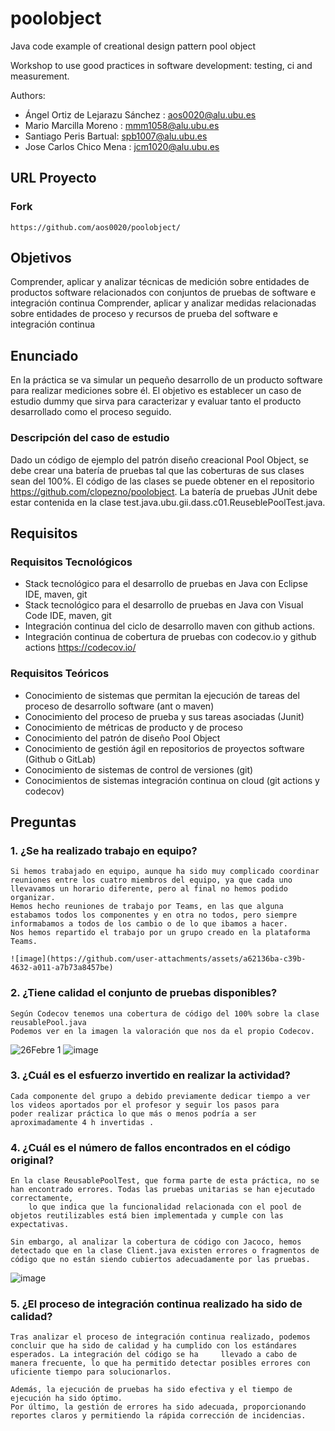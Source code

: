 poolobject
==========


Java code example of creational design pattern pool object

Workshop to use good practices in software development: testing, ci and measurement.

Authors:
- Ángel Ortiz de Lejarazu Sánchez : aos0020@alu.ubu.es
- Mario Marcilla Moreno : mmm1058@alu.ubu.es
- Santiago Peris Bartual: spb1007@alu.ubu.es
- Jose Carlos Chico Mena : jcm1020@alu.ubu.es

## URL Proyecto
### Fork
	https://github.com/aos0020/poolobject/
 
## Objetivos
Comprender, aplicar y analizar técnicas de medición sobre entidades de productos software relacionados con conjuntos de pruebas de software e integración continua
Comprender, aplicar y analizar medidas relacionadas sobre entidades de proceso y recursos de prueba del software e integración continua

## Enunciado
En la práctica se va simular un pequeño desarrollo de un producto software para realizar mediciones sobre él. 
El objetivo es establecer un caso de estudio dummy que sirva para caracterizar y evaluar tanto el producto desarrollado como el proceso seguido.

### Descripción del caso de estudio
Dado un código de ejemplo del patrón diseño creacional Pool Object, se debe crear una batería de pruebas tal que las coberturas de sus clases sean del 100%. 
El código de las clases se puede obtener en el repositorio https://github.com/clopezno/poolobject. La batería de pruebas JUnit debe estar contenida en la clase 
test.java.ubu.gii.dass.c01.ReuseblePoolTest.java.

## Requisitos

### Requisitos Tecnológicos
- Stack tecnológico para el desarrollo de pruebas en Java con Eclipse IDE, maven, git
- Stack tecnológico para el desarrollo de pruebas en Java con Visual Code IDE, maven, git
- Integración continua del ciclo de desarrollo maven con github actions.
- Integración continua de cobertura de pruebas con codecov.io y github actions https://codecov.io/

### Requisitos Teóricos
- Conocimiento de sistemas que permitan la ejecución de tareas del proceso de desarrollo software (ant o maven)
- Conocimiento del proceso de prueba y sus tareas asociadas (Junit)
- Conocimiento de métricas de producto y de proceso
- Conocimiento del patrón de diseño Pool Object
- Conocimiento de gestión ágil en repositorios de proyectos software (Github o GitLab)
- Conocimiento de sistemas de control de versiones (git)
- Conocimientos de sistemas integración continua on cloud (git actions y codecov)


## Preguntas

### 1. ¿Se ha realizado trabajo en equipo?
	Si hemos trabajado en equipo, aunque ha sido muy complicado coordinar reuniones entre los cuatro miembros del equipo, ya que cada uno llevavamos un horario diferente, pero al final no hemos podido organizar. 
	Hemos hecho reuniones de trabajo por Teams, en las que alguna estabamos todos los componentes y en otra no todos, pero siempre informabamos a todos de los cambio o de lo que ibamos a hacer. 
	Nos hemos repartido el trabajo por un grupo creado en la plataforma Teams.
	
	![image](https://github.com/user-attachments/assets/a62136ba-c39b-4632-a011-a7b73a8457be)

	
	

### 2. ¿Tiene calidad el conjunto de pruebas disponibles?
	Según Codecov tenemos una cobertura de código del 100% sobre la clase reusablePool.java
	Podemos ver en la imagen la valoración que nos da el propio Codecov.

 ![26Febre 1](https://github.com/user-attachments/assets/20d9e4ae-2daf-48ee-a6b7-8b0790a9aa87)
 ![image](https://github.com/user-attachments/assets/c41579c7-6661-4852-872d-64a4e919c22d)



	

### 3. ¿Cuál es el esfuerzo invertido en realizar la actividad?

	Cada componente del grupo a debido previamente dedicar tiempo a ver los videos aportados por el profesor y seguir los pasos para 
	poder realizar práctica lo que más o menos podría a ser aproximadamente 4 h invertidas .
	

### 4. ¿Cuál es el número de fallos encontrados en el código original?

	En la clase ReusablePoolTest, que forma parte de esta práctica, no se han encontrado errores. Todas las pruebas unitarias se han ejecutado correctamente,
        lo que indica que la funcionalidad relacionada con el pool de objetos reutilizables está bien implementada y cumple con las expectativas.

	Sin embargo, al analizar la cobertura de código con Jacoco, hemos detectado que en la clase Client.java existen errores o fragmentos de código que no están siendo cubiertos adecuadamente por las pruebas. 
 
![image](https://github.com/user-attachments/assets/e9760df0-9c75-4c3f-b03f-8cd7715300c0)


### 5. ¿El proceso de integración continua realizado ha sido de calidad?

	Tras analizar el proceso de integración continua realizado, podemos concluir que ha sido de calidad y ha cumplido con los estándares esperados. La integración del código se ha 	llevado a cabo de manera frecuente, lo que ha permitido detectar posibles errores con uficiente tiempo para solucionarlos.

	Además, la ejecución de pruebas ha sido efectiva y el tiempo de ejecución ha sido óptimo.
	Por último, la gestión de errores ha sido adecuada, proporcionando reportes claros y permitiendo la rápida corrección de incidencias. 	


